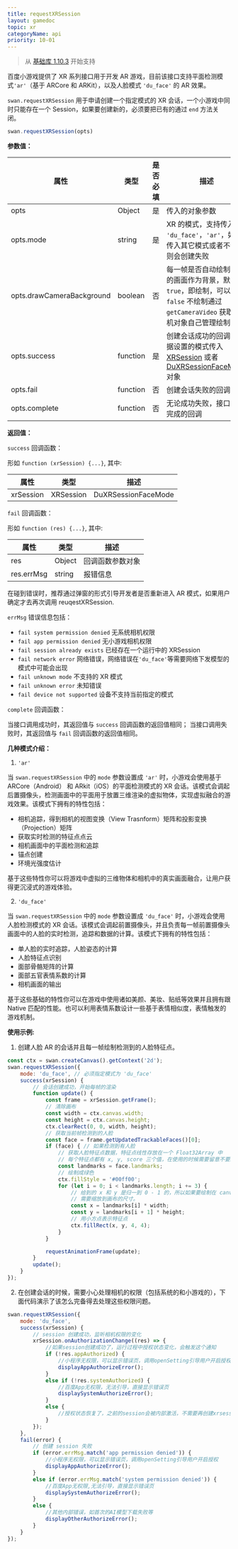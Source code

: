```yaml
---
title: requestXRSession
layout: gamedoc
topic: xr
categoryName: api
priority: 10-01
---
```


> 从 [基础库 1.10.3](/game/tutorials/version/releaseLog/) 开始支持

百度小游戏提供了 XR 系列接口用于开发 AR 游戏，目前该接口支持平面检测模式`'ar'`（基于 ARCore 和 ARKit），以及人脸模式 `'du_face'` 的 AR 效果。

`swan.requestXRSession` 用于申请创建一个指定模式的 XR 会话，一个小游戏中同时只能存在一个 Session，如果要创建新的，必须要把已有的通过 `end` 方法关闭。

```js
swan.requestXRSession(opts)
```

 **参数值：**

 |属性|类型|是否必填|描述|
|-|-|-|-|
|opts|Object|是|传入的对象参数|
|opts.mode|string|是| XR 的模式，支持传入 `'du_face'`，`'ar'`，如果传入其它模式或者不传入则会创建失败 |
|opts.drawCameraBackground|boolean|否| 每一帧是否自动绘制相机的画面作为背景，默认为 `true`，即绘制，可以选择 `false` 不绘制通过 `getCameraVideo` 获取相机对象自己管理绘制。 |
|opts.success|function|是| 创建会话成功的回调，根据设置的模式传入 [XRSession](/game/api/xr/XRSession/) 或者 [DuXRSessionFaceMode](/game/api/xr/DuXRSessionFaceMode/) 对象 |
|opts.fail|function|否| 创建会话失败的回调 |
|opts.complete|function|否| 无论成功失败，接口调用完成的回调 |

 **返回值：**

`success` 回调函数：

形如 `function (xrSession) {...}`, 其中:

|属性|类型|描述|
|-|-|-|
|xrSession|XRSession | DuXRSessionFaceMode|Session 对象|


`fail` 回调函数：

形如 `function (res) {...}`, 其中:

|属性|类型|描述|
|-|-|-|
|res|Object|回调函数参数对象|
|res.errMsg|string|报错信息|

在碰到错误时，推荐通过弹窗的形式引导开发者是否重新进入 AR 模式，如果用户确定才去再次调用 reuqestXRSession.

`errMsg` 错误信息包括：

+ `fail system permission denied`
    无系统相机权限
+ `fail app permission denied`
    无小游戏相机权限
+ `fail session already exists`
    已经存在一个运行中的 XRSession
+ `fail network error`
    网络错误，网络错误在`'du_face'`等需要网络下发模型的模式中可能会出现
+ `fail unknown mode`
    不支持的 XR 模式
+ `fail unknown error`
    未知错误
+ `fail device not supported`
    设备不支持当前指定的模式


`complete` 回调函数：

当接口调用成功时，其返回值与 `success` 回调函数的返回值相同；
当接口调用失败时，其返回值与 `fail` 回调函数的返回值相同。

**几种模式介绍：**

1. `'ar'`

当 `swan.requestXRSession` 中的 `mode` 参数设置成 `'ar'` 时，小游戏会使用基于 ARCore（Android） 和 ARkit（iOS）的平面检测模式的 XR 会话。该模式会调起后置摄像头，检测画面中的平面用于放置三维渲染的虚拟物体，实现虚拟融合的游戏效果。该模式下拥有的特性包括：

+ 相机追踪，得到相机的视图变换（View Trasnform）矩阵和投影变换（Projection）矩阵
+ 获取实时检测的特征点点云
+ 相机画面中的平面检测和追踪
+ 锚点创建
+ 环境光强度估计

基于这些特性你可以将游戏中虚拟的三维物体和相机中的真实画面融合，让用户获得更沉浸式的游戏体验。


2. `'du_face'`

当 `swan.requestXRSession` 中的 `mode` 参数设置成 `'du_face'` 时，小游戏会使用人脸检测模式的 XR 会话。该模式会调起前置摄像头，并且负责每一帧前置摄像头画面中的人脸的实时检测，追踪和数据的计算。该模式下拥有的特性包括：

+ 单人脸的实时追踪，人脸姿态的计算
+ 人脸特征点识别
+ 面部骨骼矩阵的计算
+ 面部五官表情系数的计算
+ 相机画面的输出

基于这些基础的特性你可以在游戏中使用诸如美颜、美妆、贴纸等效果并且拥有跟 Native 匹配的性能。也可以利用表情系数设计一些基于表情相似度，表情触发的游戏机制。


**使用示例:**

1. 创建人脸 AR 的会话并且每一帧绘制检测到的人脸特征点。

```js
const ctx = swan.createCanvas().getContext('2d');
swan.requestXRSession({
    mode: 'du_face', // 必须指定模式为 'du_face'
    success(xrSession) {
        // 会话创建成功，开始每帧的渲染
        function update() {
            const frame = xrSession.getFrame();
            // 清除画布
            const width = ctx.canvas.width;
            const height = ctx.canvas.height;
            ctx.clearRect(0, 0, width, height);
            // 获取当前帧检测到的人脸
            const face = frame.getUpdatedTrackableFaces()[0];
            if (face) { // 如果检测到有人脸
                // 获取人脸特征点数据，特征点线性存放在一个 Float32Array 中
                // 每个特征点都有 x, y, score 三个值，在使用的时候需要留意不要忘记处理 score
                const landmarks = face.landmarks;
                // 绘制成绿色
                ctx.fillStyle = '#00ff00';
                for (let i = 0; i < landmarks.length; i += 3) {
                    // 给到的 x 和 y 是归一到 0 - 1 的，所以如果要绘制在 canvas 上
                    // 需要缩放到画布的尺寸。
                    const x = landmarks[i] * width;
                    const y = landmarks[i + 1] * height;
                    // 用小方点表示特征点
                    ctx.fillRect(x, y, 4, 4);
                }
            }

            requestAnimationFrame(update);
        }
        update();
    }
});
```

2. 在创建会话的时候，需要小心处理相机的权限（包括系统的和小游戏的），下面代码演示了该怎么完备得去处理这些权限问题。


```js
swan.requestXRSession({
    mode: 'du_face',
    success(xrSession) {
        // session 创建成功，监听相机权限的变化
        xrSession.onAuthorizationChange((res) => {
            //如果session创建成功了，运行过程中授权状态变化，会触发这个通知
            if (!res.appAuthorized) {
                //小程序无权限，可以显示错误页，调用openSetting引导用户开启授权
                displayAppAuthorizeError();
            }
            else if (!res.systemAuthorized) {
                //百度App无权限，无法引导，直接显示错误页
                displaySystemAuthorizeError();
            }
            else {
                //授权状态恢复了，之前的session会被内部激活，不需要再创建xrsession。什么都不做即可
            }
        });
    },
    fail(error) {
        // 创建 session 失败
        if (error.errMsg.match('app permission denied')) {
            //小程序无权限，可以显示错误页，调用openSetting引导用户开启授权
            displayAppAuthorizeError();
        }
        else if (error.errMsg.match('system permission denied')) {
            //百度App无权限,无法引导，直接显示错误页
            displaySystemAuthorizeError();
        }
        else {
            //其他内部错误，如首次的AI模型下载失败等
            displayOtherAuthorizeError();
        }
    }
});
```
